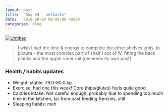 ```yaml
---
layout: post
title:  "Day 39 - setbacks"
date:   2018-08-09 08:00:00 +0200
categories: blog
---
```


<a data-flickr-embed="true"  href="https://www.flickr.com/photos/137491954@N07/38508169225/" title="Untitled"><img src="https://farm5.staticflickr.com/4687/38508169225_dfebd91a65_k.jpg" alt="Untitled"></a><script async src="//embedr.flickr.com/assets/client-code.js" charset="utf-8"></script>

> I wish I had the time & energy to complete the other shelves units. In picture - the most complex part of shelf I out of IV, fitting the back planks and the upper inner rail (deserves its own post)

### Health / habits updates
- Weight: stable, 79.0-80.0 kg
- Exercise: had one this week! Core (hips/glutes) feels quite good
- Calories intake: Not careful enough, probably due to spending too much time in the kitchen, far from past feeding frenzies, still
- Sleeping habits: meh
